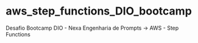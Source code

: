 # aws_step_functions_DIO_bootcamp
Desafio Bootcamp DIO - Nexa Engenharia de Prompts -> AWS - Step Functions
